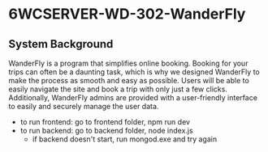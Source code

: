 # 6WCSERVER-WD-302-WanderFly
## System Background
WanderFly is a program that simplifies online booking. Booking for your trips can often be a daunting task, which is why we designed WanderFly to make the process as smooth and easy as possible. Users will be able to easily navigate the site and book a trip with only just a few clicks. Additionally, WanderFly admins are provided with a user-friendly interface to easily and securely manage the user data.

- to run frontend: go to frontend folder, npm run dev
- to run backend: go to backend folder, node index.js
  - if backend doesn't start, run mongod.exe and try again
